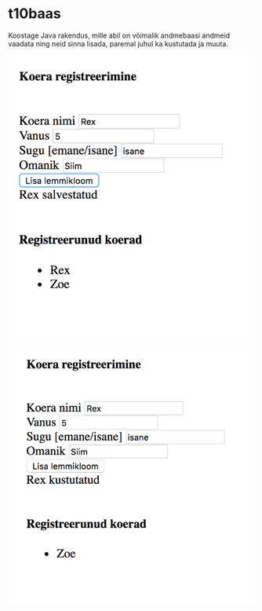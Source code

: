 # t10baas
Koostage Java rakendus, mille abil on võimalik andmebaasi andmeid vaadata ning neid sinna lisada,
paremal juhul ka kustutada ja muuta.

![Salvestamine](screen2.png)
![Kustutamine](screen1.png)
